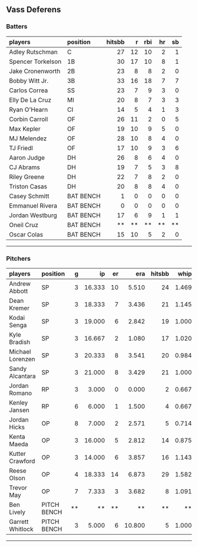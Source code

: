 ## Vass Deferens

### Batters

 
|players           |position  | hitsbb|  r| rbi| hr| sb| 
|:-----------------|:---------|------:|--:|---:|--:|--:| 
|Adley Rutschman   |C         |     27| 12|  10|  2|  1| 
|Spencer Torkelson |1B        |     30| 17|  10|  8|  1| 
|Jake Cronenworth  |2B        |     23|  8|   8|  2|  0| 
|Bobby Witt Jr.    |3B        |     33| 16|  18|  7|  7| 
|Carlos Correa     |SS        |     23|  7|   9|  3|  0| 
|Elly De La Cruz   |MI        |     20|  8|   7|  3|  3| 
|Ryan O'Hearn      |CI        |     14|  5|   4|  1|  3| 
|Corbin Carroll    |OF        |     26| 11|   2|  0|  5| 
|Max Kepler        |OF        |     19| 10|   9|  5|  0| 
|MJ Melendez       |OF        |     28| 10|   8|  4|  0| 
|TJ Friedl         |OF        |     17| 10|   9|  3|  6| 
|Aaron Judge       |DH        |     26|  8|   6|  4|  0| 
|CJ Abrams         |DH        |     19|  7|   5|  3|  8| 
|Riley Greene      |DH        |     22|  7|   8|  2|  0| 
|Triston Casas     |DH        |     20|  8|   8|  4|  0| 
|Casey Schmitt     |BAT BENCH |      1|  0|   0|  0|  0| 
|Emmanuel Rivera   |BAT BENCH |      0|  0|   0|  0|  0| 
|Jordan Westburg   |BAT BENCH |     17|  6|   9|  1|  1| 
|Oneil Cruz        |BAT BENCH |     **| **|  **| **| **| 
|Oscar Colas       |BAT BENCH |     15| 10|   5|  2|  0| 


* * *

### Pitchers

 
|players          |position    |  g|     ip| er|    era| hitsbb|  whip| so|  w| sv| 
|:----------------|:-----------|--:|------:|--:|------:|------:|-----:|--:|--:|--:| 
|Andrew Abbott    |SP          |  3| 16.333| 10|  5.510|     24| 1.469| 17|  2|  0| 
|Dean Kremer      |SP          |  3| 18.333|  7|  3.436|     21| 1.145| 13|  1|  0| 
|Kodai Senga      |SP          |  3| 19.000|  6|  2.842|     19| 1.000| 18|  3|  0| 
|Kyle Bradish     |SP          |  3| 16.667|  2|  1.080|     17| 1.020| 20|  1|  0| 
|Michael Lorenzen |SP          |  3| 20.333|  8|  3.541|     20| 0.984| 11|  2|  0| 
|Sandy Alcantara  |SP          |  3| 21.000|  8|  3.429|     21| 1.000| 23|  2|  0| 
|Jordan Romano    |RP          |  3|  3.000|  0|  0.000|      2| 0.667|  5|  0|  3| 
|Kenley Jansen    |RP          |  6|  6.000|  1|  1.500|      4| 0.667|  8|  1|  5| 
|Jordan Hicks     |OP          |  8|  7.000|  2|  2.571|      5| 0.714|  8|  1|  3| 
|Kenta Maeda      |OP          |  3| 16.000|  5|  2.812|     14| 0.875| 17|  1|  0| 
|Kutter Crawford  |OP          |  3| 14.000|  6|  3.857|     16| 1.143| 13|  1|  0| 
|Reese Olson      |OP          |  4| 18.333| 14|  6.873|     29| 1.582| 21|  1|  0| 
|Trevor May       |OP          |  7|  7.333|  3|  3.682|      8| 1.091|  5|  2|  3| 
|Ben Lively       |PITCH BENCH | **|     **| **|     **|     **|    **| **| **| **| 
|Garrett Whitlock |PITCH BENCH |  3|  5.000|  6| 10.800|      5| 1.000|  9|  1|  0| 


* * *


